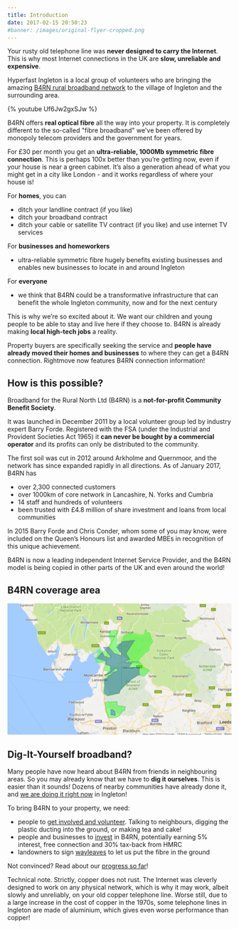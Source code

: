 ```yaml
---
title: Introduction
date: 2017-02-15 20:50:23
#banner: /images/original-flyer-cropped.png
---
```


Your rusty old telephone line was **never designed to carry the Internet**. This is why most Internet connections in the UK are **slow, unreliable and expensive**.

Hyperfast Ingleton is a local group of volunteers who are bringing the amazing [B4RN rural broadband network](https://b4rn.org.uk/) to the village of Ingleton and the surrounding area.

{% youtube Uf6Jw2gxSJw %}


B4RN offers **real optical fibre** all the way into your property. It is completely different to the so-called "fibre broadband" we've been offered by monopoly telecom providers and the government for years.

For £30 per month you get an **ultra-reliable, 1000Mb symmetric fibre connection**. This is perhaps 100x better than you’re getting now, even if your house is near a green cabinet. It’s also a generation ahead of what you might get in a city like London - and it works regardless of where your house is!

For **homes**, you can

- ditch your landline contract (if you like)
- ditch your broadband contract
- ditch your cable or satellite TV contract (if you like) and use internet TV services

For **businesses and homeworkers**

- ultra-reliable symmetric fibre hugely benefits existing businesses and enables new businesses to locate in and around Ingleton

For **everyone**

- we think that B4RN could be a transformative infrastructure that can benefit the whole Ingleton community, now and for the next century

This is why we’re so excited about it. We want our children and young people to be able to stay and live here if they choose to. B4RN is already making **local high-tech jobs** a reality. 

Property buyers are specifically seeking the service and **people have already moved their homes and businesses** to where they can get a B4RN connection. Rightmove now features B4RN connection information! 

## How is this possible?

Broadband for the Rural North Ltd (B4RN) is a **not-for-profit Community Benefit Society**.

It was launched in December 2011 by a local volunteer group led by industry expert Barry Forde. Registered with the FSA (under the Industrial and Provident Societies Act 1965) it **can never be bought by a commercial operator** and its profits can only be distributed to the community.

The first soil was cut in 2012 around Arkholme and Quernmoor, and the network has since expanded rapidly in all directions. As of January 2017, B4RN has

- over 2,300 connected customers
- over 1000km of core network in Lancashire, N. Yorks and Cumbria
- 14 staff and hundreds of volunteers
- been trusted with £4.8 million of share investment and loans from local communities

In 2015 Barry Forde and Chris Conder, whom some of you may know, were included on the Queen’s Honours list and awarded MBEs in recognition of this unique achievement.

B4RN is now a leading independent Internet Service Provider, and the B4RN model is being copied in other parts of the UK and even around the world!

## B4RN coverage area

![B4RN coverage area, actual and planned, January 2017](/images/coverage-area.png)

## Dig-It-Yourself broadband?

Many people have now heard about B4RN from friends in neighbouring areas. So you may already know that we have to **dig it ourselves**. This is easier than it sounds! Dozens of nearby communities have already done it, and [we are doing it right now](/progress/) in Ingleton! 

To bring B4RN to your property, we need:

- people to [get involved and volunteer](/volunteers/). Talking to neighbours, digging the plastic ducting into the ground, or making tea and cake! 
- people and businesses to [invest](/investing/) in B4RN, potentially earning 5% interest, free connection and 30% tax-back from HMRC
- landowners to sign [wayleaves](https://b4rn.org.uk/b4rn-wayleave-agreement/) to let us put the fibre in the ground

Not convinced? Read about our [progress so far](/progress/)!

Technical note. Strictly, copper does not rust. The Internet was cleverly designed to work on any physical network, which is why it may work, albeit slowly and unreliably, on your old copper telephone line. Worse still, due to a large increase in the cost of copper in the 1970s, some telephone lines in Ingleton are made of aluminium, which gives even worse performance than copper!
